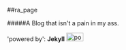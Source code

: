 ##ra_page

#####A Blog that isn't a pain in my ass. 

'powered by': **Jekyll**
<a href="http://jekyllrb.com" target="_blank"><img src="http://jekyllrb.com/img/logo-2x.png" alt="powered by: Jekyll" width="40" height="20" border="0" /></a>




